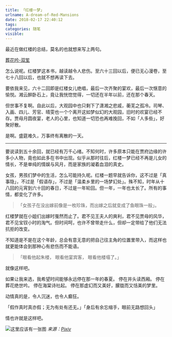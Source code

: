 ```yaml
---
title: 「红楼一梦」
urlname: A-dream-of-Red-Mansions
date: 2018-02-17 22:40:12
tags:
categories: 随笔
visible:
---
```


最近在做红楼的总结，莫名的也就想来写上两句。

<!-- more -->
[葬花吟-双笙](https://music.163.com/#/song?id=447076173)

怎么说呢。红楼梦这本书，越读越令人悲伤。至六十三回以后，便已无心漫卷，至七十八回以后，也就不想再读下去。

要依我来见，六十二回即是红楼女儿绝唱，最后一次齐聚的宴欢，最后一次惬意的愉悦。湘云醉卧石上，竟让我恍惚觉得，一切还在半年以前，还在那个春天。

但世事不复啊。自此以后，大观园中也只剩下了潇湘之悲戚，蘅芜之孤冷。司琴、入画、四儿、芳官、晴雯也一个个离开这如梦似幻的大观园，旧时的欢宴已经不存。贾母月圆夜宴，老人的心里，也知道一切恐也再难挽回，不如「人多些」，好聚好散。

是啊。盛筵难久，万事终有离散的一天。

- - -

要说读到五十余回，就已经有万千心绪。不知何时，许多原本只能在贾府边缘的许多小人物，竟也如此多在书中出现。似乎从那时往后，红楼一梦已经不再是儿女的情长，不是单纯的情娱与风月，而是家族的凝着血泪的真史。

女孩，男孩们梦中的生活，怎么可能持久呢。红楼一题早就告诉你，这不过是「真事隐」，不过是「假语存」，不过是「温柔乡里的一场梦幻处」。殊不知，时年从十八回的元宵到六十回的春日，不过是一年轮回。但一年，一年也太长了。所有的事情，都变化了许多。

>「女孩子在没出嫁前像是一枚珍珠，而出嫁之后就变成了鱼眼珠一般」。

红楼梦就在小姐们出嫁时戛然而止了。君不见王夫人的爽利，君不见贾母的风华，君不见宝钗小时的淘气。但时间呵，也许不曾带走什么，但却一定带给了他们无法抗拒的改变。

不知道是不是在这个年龄，总会有意无意的把自己往主角的位置里带入，而这样也就更能体会到那种心有悲伤而不能语。

>「眼看他起朱楼， 眼看他宴宾客， 眼看他楼塌了。」

就像这样吧。

如果让我来选，我希望时间能够永远停在那一年的春夏。
停在并头读西厢。
停在葬花绝世吟。
停在海棠诗社起。
停在那虚幻而又美好，朦胧而又恬美的梦里。

动情真的是，令人沉迷，也令人癫狂。

「假作真时真亦假；无为有处有还无。」「身后有余忘缩手，眼前无路想回头」

情也许就是这样吧。


![这里应该有一张图](lindaiyu.jpg)
*来源：[Pixiv](https://www.pixiv.net/member_illust.php?mode=medium&illust_id=29681666)*
